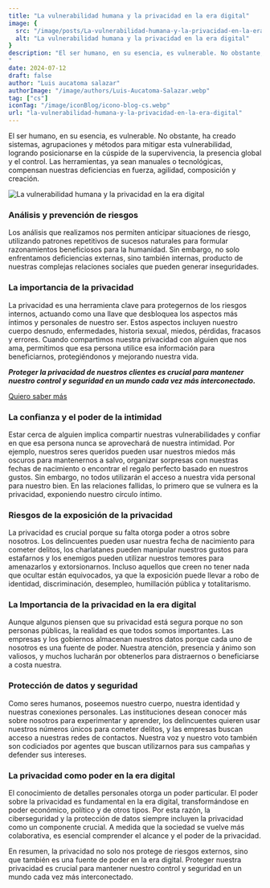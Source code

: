 ```yaml
---
title: "La vulnerabilidad humana y la privacidad en la era digital"
image: {
  src: "/image/posts/La-vulnerabilidad-humana-y-la-privacidad-en-la-era-digital.webp",
  alt: "La vulnerabilidad humana y la privacidad en la era digital"
}
description: "El ser humano, en su esencia, es vulnerable. No obstante, ha creado sistemas, agrupaciones y métodos para mitigar esta vulnerabilidad, logrando posicionarse en la cúspide de la supervivencia, la presencia global y el control. Las herramientas, ya sean manuales o tecnológicas, compensan nuestras deficiencias en fuerza, agilidad, composición y creación.
"
date: 2024-07-12
draft: false
author: "Luis aucatoma salazar"
authorImage: "/image/authors/Luis-Aucatoma-Salazar.webp"
tag: ["cs"]
iconTag: "/image/iconBlog/icono-blog-cs.webp"
url: "la-vulnerabilidad-humana-y-la-privacidad-en-la-era-digital"
---
```


El ser humano, en su esencia, es vulnerable. No obstante, ha creado sistemas, agrupaciones y métodos para mitigar esta vulnerabilidad, logrando posicionarse en la cúspide de la supervivencia, la presencia global y el control. Las herramientas, ya sean manuales o tecnológicas, compensan nuestras deficiencias en fuerza, agilidad, composición y creación.

![La vulnerabilidad humana y la privacidad en la era digital](/image/posts/La-vulnerabilidad-humana-y-la-privacidad-en-la-era-digital.webp)

### Análisis y prevención de riesgos
Los análisis que realizamos nos permiten anticipar situaciones de riesgo, utilizando patrones repetitivos de sucesos naturales para formular razonamientos beneficiosos para la humanidad. Sin embargo, no solo enfrentamos deficiencias externas, sino también internas, producto de nuestras complejas relaciones sociales que pueden generar inseguridades.

### La importancia de la privacidad
La privacidad es una herramienta clave para protegernos de los riesgos internos, actuando como una llave que desbloquea los aspectos más íntimos y personales de nuestro ser. Estos aspectos incluyen nuestro cuerpo desnudo, enfermedades, historia sexual, miedos, pérdidas, fracasos y errores. Cuando compartimos nuestra privacidad con alguien que nos ama, permitimos que esa persona utilice esa información para beneficiarnos, protegiéndonos y mejorando nuestra vida.

***Proteger la privacidad de nuestros clientes es crucial para mantener nuestro control y seguridad en un mundo cada vez más interconectado.***

[Quiero saber más](https://xkale.com/ciberseguridad/)

### La confianza y el poder de la intimidad
Estar cerca de alguien implica compartir nuestras vulnerabilidades y confiar en que esa persona nunca se aprovechará de nuestra intimidad. Por ejemplo, nuestros seres queridos pueden usar nuestros miedos más oscuros para mantenernos a salvo, organizar sorpresas con nuestras fechas de nacimiento o encontrar el regalo perfecto basado en nuestros gustos. Sin embargo, no todos utilizarán el acceso a nuestra vida personal para nuestro bien. En las relaciones fallidas, lo primero que se vulnera es la privacidad, exponiendo nuestro círculo íntimo.

### Riesgos de la exposición de la privacidad
La privacidad es crucial porque su falta otorga poder a otros sobre nosotros. Los delincuentes pueden usar nuestra fecha de nacimiento para cometer delitos, los charlatanes pueden manipular nuestros gustos para estafarnos y los enemigos pueden utilizar nuestros temores para amenazarlos y extorsionarnos. Incluso aquellos que creen no tener nada que ocultar están equivocados, ya que la exposición puede llevar a robo de identidad, discriminación, desempleo, humillación pública y totalitarismo.

### La Importancia de la privacidad en la era digital
Aunque algunos piensen que su privacidad está segura porque no son personas públicas, la realidad es que todos somos importantes. Las empresas y los gobiernos almacenan nuestros datos porque cada uno de nosotros es una fuente de poder. Nuestra atención, presencia y ánimo son valiosos, y muchos lucharán por obtenerlos para distraernos o beneficiarse a costa nuestra.

### Protección de datos y seguridad
Como seres humanos, poseemos nuestro cuerpo, nuestra identidad y nuestras conexiones personales. Las instituciones desean conocer más sobre nosotros para experimentar y aprender, los delincuentes quieren usar nuestros números únicos para cometer delitos, y las empresas buscan acceso a nuestras redes de contactos. Nuestra voz y nuestro voto también son codiciados por agentes que buscan utilizarnos para sus campañas y defender sus intereses.

### La privacidad como poder en la era digital
El conocimiento de detalles personales otorga un poder particular. El poder sobre la privacidad es fundamental en la era digital, transformándose en poder económico, político y de otros tipos. Por esta razón, la ciberseguridad y la protección de datos siempre incluyen la privacidad como un componente crucial. A medida que la sociedad se vuelve más colaborativa, es esencial comprender el alcance y el poder de la privacidad.

En resumen, la privacidad no solo nos protege de riesgos externos, sino que también es una fuente de poder en la era digital. Proteger nuestra privacidad es crucial para mantener nuestro control y seguridad en un mundo cada vez más interconectado.
